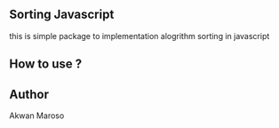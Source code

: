 ## Sorting Javascript
this is simple package to implementation alogrithm sorting in javascript

## How to use ?

## Author
Akwan Maroso
